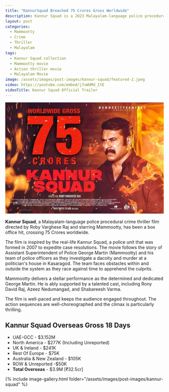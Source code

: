 ```yaml
---
title: "KannurSquad Breached 75 Crores Gross Worldwide"
description: Kannur Squad is a 2023 Malayalam-language police procedural crime thriller film directed by Roby Varghese Raj and starring Mammootty. The movie has crossed 75 Crores in World Wide.
layout: post
categories:
  - Mammootty
  - Crime
  - Thriller
  - Malayalam
tags:
  - Kannur Squad collection
  - Mammootty movie
  - Action thriller movie
  - Malayalam Movie
image: /assets/images/post-images/kannur-squad/featured-2.jpeg
video: https://youtube.com/embed/j7uWUMd_ItE
videoTitle: Kannur Squad Official Trailer
---
```


![Kannur Squad featured image](/assets/images/post-images/kannur-squad/featured-2.jpeg)

**Kannur Squad**, a Malayalam-language police procedural crime thriller film directed by Roby Varghese Raj and starring Mammootty, has been a box office hit, crossing 75 Crores worldwide.

The film is inspired by the real-life Kannur Squad, a police unit that was formed in 2007 to expedite case resolutions. The movie follows the story of Assistant Superintendent of Police George Martin (Mammootty) and his team of police officers as they investigate a dacoity and murder at a politician's house in Kasaragod. The team faces obstacles within and outside the system as they race against time to apprehend the culprits.

Mammootty delivers a stellar performance as the determined and dedicated George Martin. He is ably supported by a talented cast, including Rony David Raj, Azeez Nedumangad, and Shabareesh Varma.

The film is well-paced and keeps the audience engaged throughout. The action sequences are well-choreographed and the climax is particularly thrilling.

## Kannur Squad Overseas Gross 18 Days

- UAE-GCC - $3.152M
- North America - $277K (Including Unreported)
- UK & Ireland - $241K
- Rest Of Europe - $75K
- Australia & New Zealand - $105K
- ROW & Unreported -$50K
- **Total Overseas** - $3.9M [₹32.5cr]

{% include image-gallery.html folder="/assets/images/post-images/kannur-squad" %}